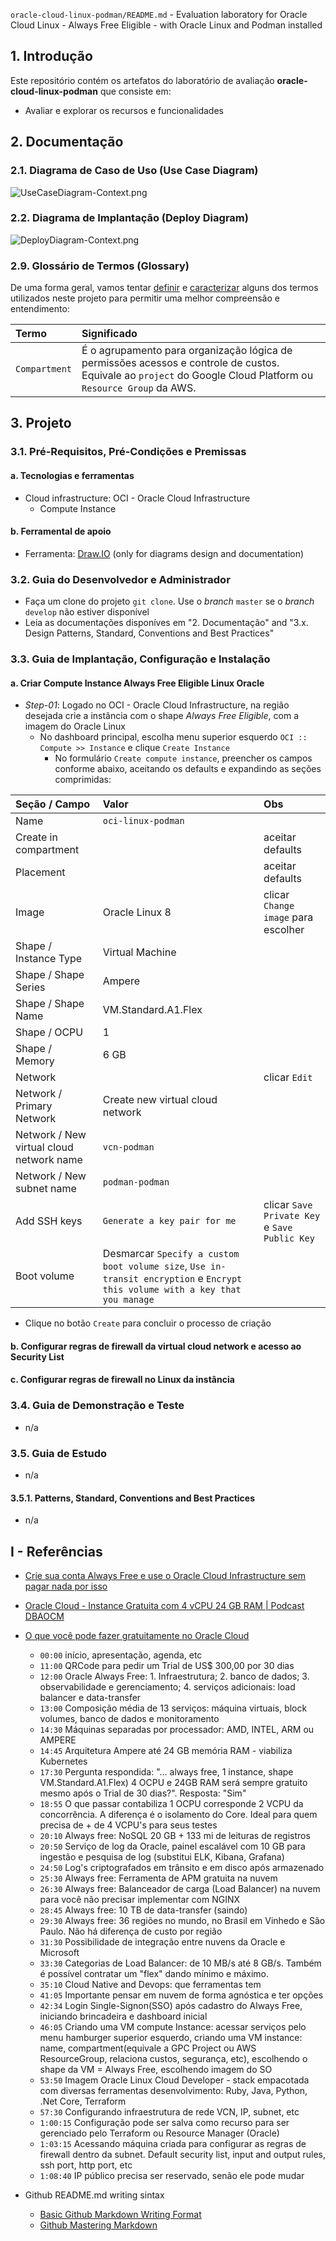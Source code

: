 `oracle-cloud-linux-podman/README.md` - Evaluation laboratory for Oracle Cloud Linux - Always Free Eligible - with Oracle Linux and Podman installed

## 1. Introdução

Este repositório contém os artefatos do laboratório de avaliação  **oracle-cloud-linux-podman**  que consiste em:
* Avaliar e explorar os recursos e funcionalidades


## 2. Documentação

### 2.1. Diagrama de Caso de Uso (Use Case Diagram)

![UseCaseDiagram-Context.png](./doc/uml-diagrams/UseCaseDiagram-Context.png) 


### 2.2. Diagrama de Implantação (Deploy Diagram)

![DeployDiagram-Context.png](./doc/uml-diagrams/DeployDiagram-Context.png) 


### 2.9. Glossário de Termos (Glossary)

De uma forma geral, vamos tentar <ins>definir</ins> e <ins>caracterizar</ins> alguns dos termos utilizados neste projeto para permitir uma melhor compreensão e entendimento:

| Termo       | Significado                     |
| :---------- | :------------------------------ |
| `Compartment` | É o agrupamento para organização lógica de permissões acessos e controle de custos. Equivale ao `project` do Google Cloud Platform ou `Resource Group` da AWS. |


## 3. Projeto

### 3.1. Pré-Requisitos, Pré-Condições e Premissas

#### a. Tecnologias e ferramentas

* Cloud infrastructure: OCI - Oracle Cloud Infrastructure
  * Compute Instance


#### b. Ferramental de apoio

* Ferramenta: [Draw.IO](https://app.diagrams.net/) (only for diagrams design and documentation)


### 3.2. Guia do Desenvolvedor e Administrador

* Faça um clone do projeto `git clone`. Use o _branch_ `master` se o _branch_ `develop` não estiver disponível
* Leia as documentações disponíves em "2. Documentação"  and "3.x. Design Patterns, Standard, Conventions and Best Practices"


### 3.3. Guia de Implantação, Configuração e Instalação

#### a. Criar Compute Instance Always Free Eligible Linux Oracle

* _Step-01_: Logado no OCI - Oracle Cloud Infrastructure, na região desejada crie a instância com o shape *Always Free Eligible*, com a imagem do Oracle Linux 
  * No dashboard principal, escolha menu superior esquerdo `OCI :: Compute >> Instance` e clique `Create Instance`
    * No formulário `Create compute instance`, preencher os campos conforme abaixo, aceitando os defaults e expandindo as seções comprimidas:

| Seção / Campo             | Valor                            | Obs                             |
| :---------------          | :------------------------------  | :------------------------------ |
| Name                      | `oci-linux-podman`               |                                 |
| Create in compartment     |                                  | aceitar defaults                |
| Placement                 |                                  | aceitar defaults                |
| Image                     | Oracle Linux 8                   | clicar `Change image` para escolher |
| Shape / Instance Type     | Virtual Machine                  |                                 |
| Shape / Shape Series      | Ampere                           |                                 |
| Shape / Shape Name        | VM.Standard.A1.Flex              |                                 |
| Shape / OCPU              | 1                                |                                 |
| Shape / Memory            | 6 GB                             |                                 |
| Network                   |                                  | clicar `Edit`                   |
| Network / Primary Network | Create new virtual cloud network |                                 |
| Network / New virtual cloud network name | `vcn-podman`      |                                 |
| Network / New subnet name | `podman-podman`                  |                                 |
| Add SSH keys              |  `Generate a key pair for me`    | clicar `Save Private Key` e `Save Public Key` |                                |
| Boot volume               | Desmarcar `Specify a custom boot volume size`, `Use in-transit encryption` e `Encrypt this volume with a key that you manage` |                                 |

  * Clique no botão `Create` para concluir o processo de criação

#### b. Configurar regras de firewall da virtual cloud network e acesso ao Security List

#### c. Configurar regras de firewall no Linux da instância


### 3.4. Guia de Demonstração e Teste

* n/a


### 3.5. Guia de Estudo

* n/a

#### 3.5.1. Patterns, Standard, Conventions and Best Practices

* n/a

## I - Referências

* [Crie sua conta Always Free e use o Oracle Cloud Infrastructure sem pagar nada por isso](https://www.youtube.com/watch?v=dMkKeEHfoNs)
* [Oracle Cloud - Instance Gratuita com 4 vCPU 24 GB RAM | Podcast DBAOCM](https://www.youtube.com/watch?v=c5VrdzBdNPA)
* [O que você pode fazer gratuitamente no Oracle Cloud](https://www.youtube.com/watch?v=d-v9A-22Ui4)
  * `00:00` início, apresentação, agenda, etc
  * `11:00` QRCode para pedir um Trial de US$ 300,00 por 30 dias
  * `12:00` Oracle Always Free: 1. Infraestrutura; 2. banco de dados; 3. observabilidade e gerenciamento; 4. serviços adicionais: load balancer e data-transfer
  * `13:00` Composição média de 13 serviços: máquina virtuais, block volumes, banco de dados e monitoramento
  * `14:30` Máquinas separadas por processador: AMD, INTEL, ARM ou AMPERE
  * `14:45` Arquitetura Ampere até 24 GB memória RAM - viabiliza Kubernetes
  * `17:30` Pergunta respondida: "... always free, 1 instance, shape VM.Standard.A1.Flex) 4 OCPU e 24GB RAM será sempre gratuito mesmo após o Trial de 30 dias?". Resposta: "Sim"
  * `18:55` O que passar contabiliza 1 OCPU corresponde 2 VCPU da concorrência. A diferença é o isolamento do Core. Ideal para quem precisa de + de 4 VCPU's para seus testes
  * `20:10` Always free: NoSQL 20 GB  + 133 mi de leituras de registros
  * `20:50` Serviço de log da Oracle, painel escalável com 10 GB para ingestão e pesquisa de log (substitui ELK, Kibana, Grafana)
  * `24:50` Log's criptografados em trânsito e em disco após armazenado
  * `25:30` Always free: Ferramenta de APM gratuita na nuvem
  * `26:30` Always free: Balanceador de carga (Load Balancer) na nuvem para você não precisar implementar com NGINX
  * `28:45` Always free: 10 TB de data-transfer (saindo)
  * `29:30` Always free: 36 regiões no mundo, no Brasil em Vinhedo e São Paulo. Não há diferença de custo por região
  * `31:30` Possibilidade de integração entre nuvens da Oracle e Microsoft
  * `33:30` Categorias de Load Balancer: de 10 MB/s até 8 GB/s. Também é possível contratar um "flex" dando mínimo e máximo.
  * `35:10` Cloud Native and Devops: que ferramentas tem
  * `41:05` Importante pensar em nuvem de forma agnóstica e ter opções
  * `42:34` Login Single-Signon(SSO) após cadastro do Always Free, iniciando brincadeira e dashboard inicial
  * `46:05` Criando uma VM compute Instance: acessar serviços pelo menu hamburger superior esquerdo, criando uma VM instance: name, compartment(equivale a GPC Project ou AWS ResourceGroup, relaciona custos, segurança, etc), escolhendo o shape da VM = Always Free, escolhendo imagem do SO
  * `53:50` Imagem Oracle Linux Cloud Developer - stack empacotada com diversas ferramentas desenvolvimento: Ruby, Java, Python, .Net Core, Terraform
  * `57:30` Configurando infraestrutura de rede VCN, IP, subnet, etc
  * `1:00:15` Configuração pode ser salva como recurso para ser gerenciado pelo Terraform ou Resource Manager (Oracle)
  * `1:03:15` Acessando máquina criada para configurar as regras de firewall dentro da subnet. Default security list, input and output rules, ssh port, http port, etc
  * `1:08:40` IP público precisa ser reservado, senão ele pode mudar

* Github README.md writing sintax
  * [Basic Github Markdown Writing Format](https://docs.github.com/pt/free-pro-team@latest/github/writing-on-github/basic-writing-and-formatting-syntax)  
  * [Github Mastering Markdown](https://guides.github.com/features/mastering-markdown/#what)
